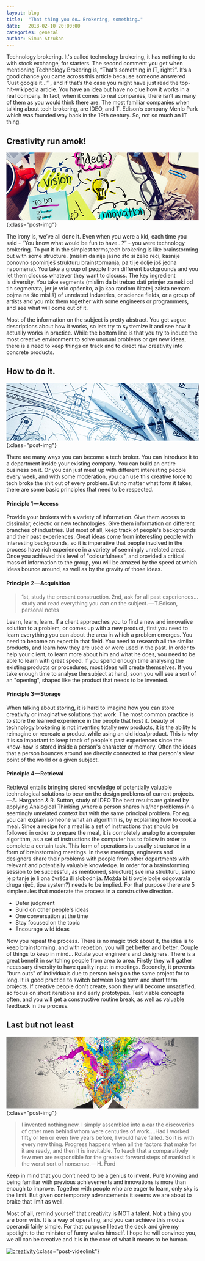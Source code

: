 ```yaml
---
layout: blog
title:  "That thing you do… Brokering, something…"
date:   2018-02-10 20:00:00
categories: general
author: Simun Strukan
---
```




Technology brokering. It's called technology brokering, it has nothing to do with stock exchange, for starters. The second comment you get when mentioning Technology Brokering is, “That’s something in IT, right?”. It’s a good chance you came across this article because someone answered “Just google it…” , and if that’s the case you might have just read the top-hit-wikipedia article. You have an idea but have no clue how it works in a real company. In fact, when it comes to real companies, there isn’t as many of them as you would think there are. The most familiar companies when talking about tech brokering, are IDEO, and T. Edison’s company Menlo Park which was founded way back in the 19th century. So, not so much an IT thing. 

<p style=" text-align: center !important;"><i class="icon icon-circle"></i><i class="icon icon-circle"></i><i class="icon icon-circle"></i></p>

## Creativity run amok!

![creativity-run-amok!](/assets/img/posts/img-1.png){:class="post-img"}

The irony is, we’ve all done it. Even when you were a kid, each time you said -  “You know what would be fun to have…?” -  you were technology brokering. To put it in the simplest terms,tech brokering is like brainstorming but with some structure. (mislim da nije jasno što si želio reći, kasnije ponovno spominješ strukturu brainstormanja, pa ti je dolje još jedna napomena). You take a group of people from different backgrounds and you let them discuss whatever they want to discuss. The key ingredient is diversity. You take segments  (mislim da bi trebao dati primjer za neki od tih segmenata, jer je vrlo općenito, a ja kao random čitatelj zaista nemam pojma na što misliš) of unrelated industries, or science fields, or a group of artists and you mix them together with some engineers or programmers, and see what will come out of it.

Most of the information on the subject is pretty abstract. You get vague descriptions about how it works, so lets try to systemize it and see how it actually works in practice. While the bottom line is that you try to induce the most creative environment to solve unusual problems or get new ideas, there is a need to keep things on track and to direct raw creativity into concrete products.

## How to do it.

![how-to-do-it](/assets/img/posts/img-2.jpeg){:class="post-img"}

There are many ways you can become a tech broker. You can introduce it to a department inside your existing company. You can build an entire business on it. Or you can just meet up with different interesting people every week, and with some moderation, you can use this creative force to tech broke the shit out of every problem. But no matter what form it takes, there are some basic principles that need to be respected.

#### Principle 1 — Access

Provide your brokers with a variety of information. Give them access to dissimilar, eclectic or new technologies. Give them information on different branches of industries. But most of all, keep track of people's backgrounds and their past experiences. Great ideas come from interesting people with interesting backgrounds, so it is imperative that people involved in the process have rich experience in a variety of seemingly unrelated areas. Once you achieved this level of "colourfulness", and provided a critical mass of information to the group, you will be amazed by the speed at which ideas bounce around, as well as by the gravity of those ideas.

#### Principle 2 — Acquisition

> 1st, study the present construction. 2nd, ask for all past experiences…study and read everything you can on the subject. — T.Edison, personal notes

Learn, learn, learn. If a client approaches you to find a new and innovative solution to a problem, or comes up with a new product, first you need to learn everything you can about the area in which a problem emerges. You need to become an expert in that field. You need to research all the similar products, and learn how they are used or were used in the past. In order to help your client, to learn more about him and what he does, you need to be able to learn with great speed. If you spend enough time analysing the existing products or procedures, most ideas will create themselves. If you take enough time to analyse the subject at hand, soon you will see a sort of an "opening", shaped like the product that needs to be invented.


#### Principle 3 — Storage 

When talking about storing, it is hard to imagine how you can store creativity or imaginative solutions that work. The most common practice is to store the learned experience in the people that host it. beauty of technology brokering is not inventing totally new products, it is the ability to reimagine or recreate a product while using an old idea/product. This is why it is so important to keep track of people's past experiences since the know-how is stored inside a person's character or memory. Often the ideas that a person bounces around are directly connected to that person's view point of the world or a given subject.

#### Principle 4 — Retrieval

Retrieval entails bringing stored knowledge of potentially valuable technological solutions to bear on the design problems of current projects. — A. Hargadon & R. Sutton, study of IDEO
The best results are gained by applying Analogical Thinking ,where a person shares his/her problems in a seemingly unrelated context but with the same principal problem. For eg. you can explain someone what an algorithm is, by explaining how to cook a meal. Since a recipe for a meal is a set of instructions that should be followed in order to prepare the meal, it is completely analog to a computer algorithm, as a set of instructions the computer has to follow in order to complete a certain task.
This form of operations is usually structured in a form of brainstorming meetings. In these meetings, engineers and designers share their problems with people from other departments with relevant and potentially valuable knowledge.
In order for a brainstorming session to be successful, as mentioned, structure( sve ima strukturu, samo je pitanje je li ona čvršća ili slobodnija. Možda bi ti ovdje bolje odgovarala druga riječ, tipa system?) needs to be implied. For that purpose there are 5 simple rules that moderate the process in a constructive direction.

+ Defer judgment
+ Build on other people's ideas
+ One conversation at the time
+ Stay focused on the topic
+ Encourage wild ideas

Now you repeat the process. There is no magic trick about it, the idea is to keep brainstorming, and with repetion, you will get better and better. Couple of things to keep in mind…
Rotate your engineers and designers. There is a great benefit in switching people from area to area. Firstly they will gather necessary diversity to have quality input in meetings. Secondly, it prevents "burn outs" of individuals due to person being on the same project for to long. It is good practice to switch between long term and short term projects. If creative people don't create, soon they will become unsatisfied, so focus on short iterations and early prototypes. Test viable concepts often, and you will get a constructive routine break, as well as valuable feedback in the process.

## Last but not least

![last-but-not-least](/assets/img/posts/img-3.png){:class="post-img"}

> I invented nothing new. I simply assembled into a car the discoveries of other men behind whom were centuries of work….Had I worked fifty or ten or even five years before, I would have failed. So it is with every new thing. Progress happens when all the factors that make for it are ready, and then it is inevitable. To teach that a comparatively few men are  responsible for the greatest forward steps of mankind is the worst sort of nonsense. — H. Ford

Keep in mind that you don’t need to be a genius to invent. Pure knowing and being familiar with previous achievements and innovations is more than enough to improve. Together with people who are eager to learn, only sky is the limit. But given contemporary advancements it seems we are about to brake that limit as well.

Most of all, remind yourself that creativity is NOT a talent. Not a thing you are born with. It is a way of operating, and you can achieve this modus operandi fairly simple. For that purpose I leave the deck and give my spotlight to the minister of funny walks himself. I hope he will convince you, we all can be creative and it is in the core of what it means to be human.

[![creativity](https://img.youtube.com/vi/Pb5oIIPO62g&t/0.jpg)](https://www.youtube.com/watch?v=Pb5oIIPO62g){:class="post-videolink"}